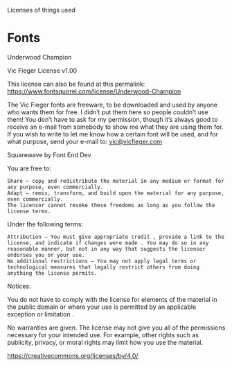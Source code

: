 Licenses of things used

# Fonts

Underwood Champion

Vic Fieger License v1.00

This license can also be found at this permalink: https://www.fontsquirrel.com/license/Underwood-Champion

The Vic Fieger fonts are freeware, to be downloaded and used by anyone who wants them for free. I didn’t put them here so people couldn’t use them! You don’t have to ask for my permission, though it’s always good to receive an e-mail from somebody to show me what they are using them for.
If you wish to write to let me know how a certain font will be used, and for what purpose, send your e-mail to: vic@vicfieger.com

Squarewave by Font End Dev


You are free to:

    Share — copy and redistribute the material in any medium or format for any purpose, even commercially.
    Adapt — remix, transform, and build upon the material for any purpose, even commercially.
    The licensor cannot revoke these freedoms as long as you follow the license terms.

Under the following terms:

    Attribution — You must give appropriate credit , provide a link to the license, and indicate if changes were made . You may do so in any reasonable manner, but not in any way that suggests the licensor endorses you or your use.
    No additional restrictions — You may not apply legal terms or technological measures that legally restrict others from doing anything the license permits.

Notices:

You do not have to comply with the license for elements of the material in the public domain or where your use is permitted by an applicable exception or limitation .

No warranties are given. The license may not give you all of the permissions necessary for your intended use. For example, other rights such as publicity, privacy, or moral rights may limit how you use the material.


https://creativecommons.org/licenses/by/4.0/
